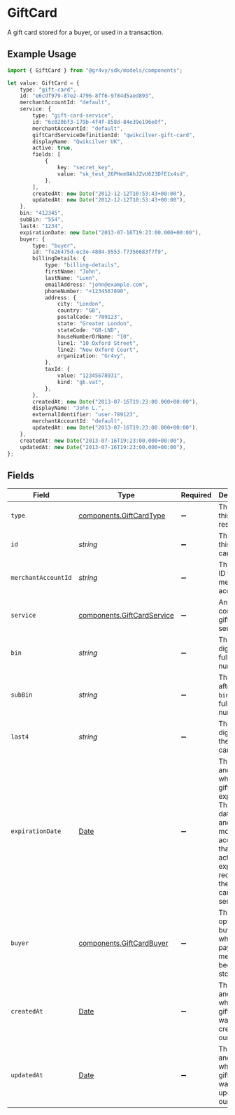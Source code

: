 # GiftCard

A gift card stored for a buyer, or used in a transaction.

## Example Usage

```typescript
import { GiftCard } from "@gr4vy/sdk/models/components";

let value: GiftCard = {
    type: "gift-card",
    id: "e6cdf979-87e2-4796-8ff6-9784d5aed893",
    merchantAccountId: "default",
    service: {
        type: "gift-card-service",
        id: "6c020bf3-179b-4f4f-858d-84e39e196e0f",
        merchantAccountId: "default",
        giftCardServiceDefinitionId: "qwikcilver-gift-card",
        displayName: "Qwikcilver UK",
        active: true,
        fields: [
            {
                key: "secret_key",
                value: "sk_test_26PHem9AhJZvU623DfE1x4sd",
            },
        ],
        createdAt: new Date("2012-12-12T10:53:43+00:00"),
        updatedAt: new Date("2012-12-12T10:53:43+00:00"),
    },
    bin: "412345",
    subBin: "554",
    last4: "1234",
    expirationDate: new Date("2013-07-16T19:23:00.000+00:00"),
    buyer: {
        type: "buyer",
        id: "fe26475d-ec3e-4884-9553-f7356683f7f9",
        billingDetails: {
            type: "billing-details",
            firstName: "John",
            lastName: "Lunn",
            emailAddress: "john@example.com",
            phoneNumber: "+1234567890",
            address: {
                city: "London",
                country: "GB",
                postalCode: "789123",
                state: "Greater London",
                stateCode: "GB-LND",
                houseNumberOrName: "10",
                line1: "10 Oxford Street",
                line2: "New Oxford Court",
                organization: "Gr4vy",
            },
            taxId: {
                value: "12345678931",
                kind: "gb.vat",
            },
        },
        createdAt: new Date("2013-07-16T19:23:00.000+00:00"),
        displayName: "John L.",
        externalIdentifier: "user-789123",
        merchantAccountId: "default",
        updatedAt: new Date("2013-07-16T19:23:00.000+00:00"),
    },
    createdAt: new Date("2013-07-16T19:23:00.000+00:00"),
    updatedAt: new Date("2013-07-16T19:23:00.000+00:00"),
};
```

## Fields

| Field                                                                                                                                                           | Type                                                                                                                                                            | Required                                                                                                                                                        | Description                                                                                                                                                     | Example                                                                                                                                                         |
| --------------------------------------------------------------------------------------------------------------------------------------------------------------- | --------------------------------------------------------------------------------------------------------------------------------------------------------------- | --------------------------------------------------------------------------------------------------------------------------------------------------------------- | --------------------------------------------------------------------------------------------------------------------------------------------------------------- | --------------------------------------------------------------------------------------------------------------------------------------------------------------- |
| `type`                                                                                                                                                          | [components.GiftCardType](../../models/components/giftcardtype.md)                                                                                              | :heavy_minus_sign:                                                                                                                                              | The type of this resource.                                                                                                                                      | gift-card                                                                                                                                                       |
| `id`                                                                                                                                                            | *string*                                                                                                                                                        | :heavy_minus_sign:                                                                                                                                              | The ID of this gift card.                                                                                                                                       | e6cdf979-87e2-4796-8ff6-9784d5aed893                                                                                                                            |
| `merchantAccountId`                                                                                                                                             | *string*                                                                                                                                                        | :heavy_minus_sign:                                                                                                                                              | The unique ID for a merchant account.                                                                                                                           | default                                                                                                                                                         |
| `service`                                                                                                                                                       | [components.GiftCardService](../../models/components/giftcardservice.md)                                                                                        | :heavy_minus_sign:                                                                                                                                              | An configured gift card service.                                                                                                                                |                                                                                                                                                                 |
| `bin`                                                                                                                                                           | *string*                                                                                                                                                        | :heavy_minus_sign:                                                                                                                                              | The first 6 digits of the full gift card number.                                                                                                                | 412345                                                                                                                                                          |
| `subBin`                                                                                                                                                        | *string*                                                                                                                                                        | :heavy_minus_sign:                                                                                                                                              | The 3 digits after the `bin` of the full gift card number.                                                                                                      | 554                                                                                                                                                             |
| `last4`                                                                                                                                                         | *string*                                                                                                                                                        | :heavy_minus_sign:                                                                                                                                              | The last 4 digits for the gift card.                                                                                                                            | 1234                                                                                                                                                            |
| `expirationDate`                                                                                                                                                | [Date](https://developer.mozilla.org/en-US/docs/Web/JavaScript/Reference/Global_Objects/Date)                                                                   | :heavy_minus_sign:                                                                                                                                              | The date and time when this gift card expires. This is a full<br/>date/time and may be more accurate than the actual expiry date<br/>received by the gift card service. | 2013-07-16T19:23:00.000+00:00                                                                                                                                   |
| `buyer`                                                                                                                                                         | [components.GiftCardBuyer](../../models/components/giftcardbuyer.md)                                                                                            | :heavy_minus_sign:                                                                                                                                              | The optional buyer for which this payment method has been stored.                                                                                               |                                                                                                                                                                 |
| `createdAt`                                                                                                                                                     | [Date](https://developer.mozilla.org/en-US/docs/Web/JavaScript/Reference/Global_Objects/Date)                                                                   | :heavy_minus_sign:                                                                                                                                              | The date and time when this gift card was created in our system.                                                                                                | 2013-07-16T19:23:00.000+00:00                                                                                                                                   |
| `updatedAt`                                                                                                                                                     | [Date](https://developer.mozilla.org/en-US/docs/Web/JavaScript/Reference/Global_Objects/Date)                                                                   | :heavy_minus_sign:                                                                                                                                              | The date and time when this gift card was last updated in our system.                                                                                           | 2013-07-16T19:23:00.000+00:00                                                                                                                                   |